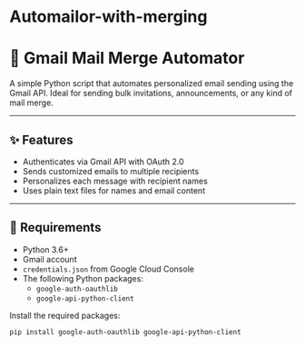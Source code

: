 # Automailor-with-merging
# 📧 Gmail Mail Merge Automator

A simple Python script that automates personalized email sending using the Gmail API. Ideal for sending bulk invitations, announcements, or any kind of mail merge.

---

## ✨ Features

- Authenticates via Gmail API with OAuth 2.0
- Sends customized emails to multiple recipients
- Personalizes each message with recipient names
- Uses plain text files for names and email content

---

## 🔧 Requirements

- Python 3.6+
- Gmail account
- `credentials.json` from Google Cloud Console
- The following Python packages:
  - `google-auth-oauthlib`
  - `google-api-python-client`

Install the required packages:

```bash
pip install google-auth-oauthlib google-api-python-client
